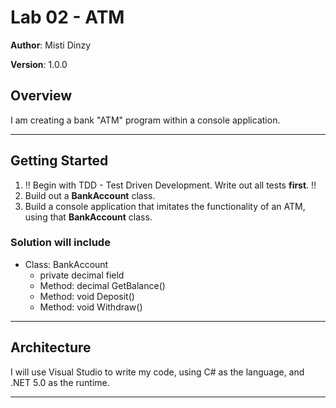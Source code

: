 # Lab 02 - ATM

**Author**: Misti Dinzy

**Version**: 1.0.0

## Overview
<!-- Provide a high level overview of what this application is and why you are building it, beyond the fact that it's an assignment for a 401 Level class. (i.e. What's your problem domain?) -->

I am creating a bank "ATM" program within a console application.

_____

## Getting Started
<!-- What are the steps that a user must take in order to build this app on their own machine and get it running? -->

1. ‼️ Begin with TDD - Test Driven Development. Write out all tests **first**. ‼️
2. Build out a **BankAccount** class.
3. Build a console application that imitates the functionality of an ATM, using that **BankAccount** class.

### Solution will include

* Class: BankAccount
  * private decimal field
  * Method: decimal GetBalance()
  * Method: void Deposit()
  * Method: void Withdraw()

_____

## Architecture
<!-- Provide a detailed description of the application design. What technologies (languages, libraries, etc) you're using, and any other relevant design information. -->

I will use Visual Studio to write my code, using C# as the language, and .NET 5.0 as the runtime.

_____
